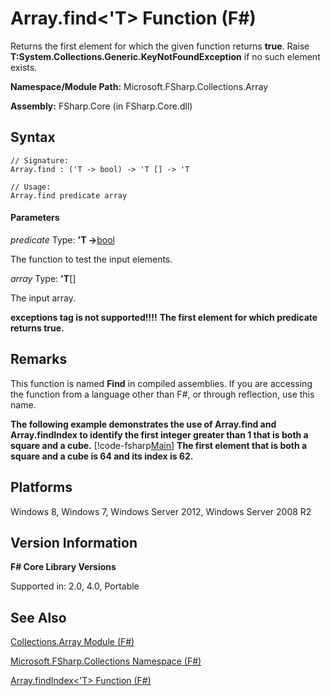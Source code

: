 # Array.find<'T> Function (F#)

Returns the first element for which the given function returns **true**. Raise **T:System.Collections.Generic.KeyNotFoundException** if no such element exists.

**Namespace/Module Path:** Microsoft.FSharp.Collections.Array

**Assembly:** FSharp.Core (in FSharp.Core.dll)


## Syntax

```
// Signature:
Array.find : ('T -> bool) -> 'T [] -> 'T

// Usage:
Array.find predicate array
```

#### Parameters
*predicate*
Type: **'T -&gt;**[bool](http://msdn.microsoft.com/en-us/library/89c0cf9c-49ce-4207-a3be-555851a67dd5)


The function to test the input elements.


*array*
Type: **'T**[[]](http://msdn.microsoft.com/en-us/library/def20292-9aae-4596-9275-b94e594f8493)


The input array.



**exceptions tag is not supported!!!!**
**The first element for which predicate returns true.**
## Remarks
This function is named **Find** in compiled assemblies. If you are accessing the function from a language other than F#, or through reflection, use this name.

**The following example demonstrates the use of Array.find and Array.findIndex to identify the first integer greater than 1 that is both a square and a cube.**
[!code-fsharp[Main](snippets/fsarrays/snippet25.fs)]
**The first element that is both a square and a cube is 64 and its index is 62.**
## Platforms
Windows 8, Windows 7, Windows Server 2012, Windows Server 2008 R2


## Version Information
**F# Core Library Versions**

Supported in: 2.0, 4.0, Portable




## See Also
[Collections.Array Module &#40;F&#35;&#41;](Collections.Array+Module+%28FSharp%29.md)

[Microsoft.FSharp.Collections Namespace &#40;F&#35;&#41;](Microsoft.FSharp.Collections+Namespace+%28FSharp%29.md)

[Array.findIndex&#60;'T&#62; Function &#40;F&#35;&#41;](Array.findIndex%28%27T%29+Function+%28FSharp%29.md)

